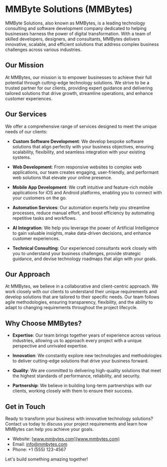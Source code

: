 # MMByte Solutions (MMBytes)

MMByte Solutions, also known as MMBytes, is a leading technology consulting and software development company dedicated to helping businesses harness the power of digital transformation. With a team of skilled developers, designers, and consultants, MMBytes delivers innovative, scalable, and efficient solutions that address complex business challenges across various industries.

## Our Mission

At MMBytes, our mission is to empower businesses to achieve their full potential through cutting-edge technology solutions. We strive to be a trusted partner for our clients, providing expert guidance and delivering tailored solutions that drive growth, streamline operations, and enhance customer experiences.

## Our Services

We offer a comprehensive range of services designed to meet the unique needs of our clients:

- **Custom Software Development**: We develop bespoke software solutions that align perfectly with your business objectives, ensuring scalability, flexibility, and seamless integration with your existing systems.

- **Web Development**: From responsive websites to complex web applications, our team creates engaging, user-friendly, and performant web solutions that elevate your online presence.

- **Mobile App Development**: We craft intuitive and feature-rich mobile applications for iOS and Android platforms, enabling you to connect with your customers on the go.

- **Automation Services**: Our automation experts help you streamline processes, reduce manual effort, and boost efficiency by automating repetitive tasks and workflows.

- **AI Integration**: We help you leverage the power of Artificial Intelligence to gain valuable insights, make data-driven decisions, and enhance customer experiences.

- **Technical Consulting**: Our experienced consultants work closely with you to understand your business challenges, provide strategic guidance, and devise technology roadmaps that align with your goals.

## Our Approach

At MMBytes, we believe in a collaborative and client-centric approach. We work closely with our clients to understand their unique requirements and develop solutions that are tailored to their specific needs. Our team follows agile methodologies, ensuring transparency, flexibility, and the ability to adapt to changing requirements throughout the project lifecycle.

## Why Choose MMBytes?

- **Expertise**: Our team brings together years of experience across various industries, allowing us to approach every project with a unique perspective and unrivaled expertise.

- **Innovation**: We constantly explore new technologies and methodologies to deliver cutting-edge solutions that drive your business forward.

- **Quality**: We are committed to delivering high-quality solutions that meet the highest standards of performance, reliability, and security.

- **Partnership**: We believe in building long-term partnerships with our clients, working closely with them to ensure their success.

## Get in Touch

Ready to transform your business with innovative technology solutions? Contact us today to discuss your project requirements and learn how MMBytes can help you achieve your goals.

- Website: [www.mmbytes.com](www.mmbytes.com)
- Email: info@mmbytes.com
- Phone: +1 (555) 123-4567

Let's build something amazing together!
